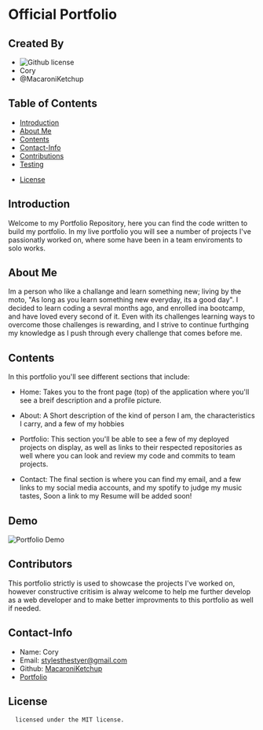 # Official Portfolio
## Created By
   - ![Github license](https://img.shields.io/badge/license-MIT-yellowgreen.svg)
   - Cory 
   - @MacaroniKetchup
## Table of Contents
  - [Introduction](#introduction)
  - [About Me](#aboutme)
  - [Contents](#contents)
  - [Contact-Info](#contact)
  - [Contributions](#contributions)
  - [Testing](#testing)
  
* [License](#license)

## Introduction

Welcome to my Portfolio Repository, here you can find the code written to build my portfolio. In my live portfolio you will see a number of projects I've passionatly worked on, where some have been in a team enviroments to solo works.

## About Me

Im a person who like a challange and learn something new; living by the moto, "As long as you learn something new everyday, its a good day". I decided to learn coding a sevral months ago, and enrolled ina bootcamp, and have loved every second of it. Even with its challenges learning ways to overcome those challenges is rewarding, and I strive to continue furthging my knowledge as I push through every challenge that comes before me.

## Contents

In this portfolio you'll see different sections that include:

* Home:
    Takes you to the front page (top) of the application where you'll see a breif description and a profile picture.

* About: A Short description of the kind of person I am, the characteristics I carry, and a few of my hobbies

* Portfolio: This section you'll be able to see a few of my deployed projects on display, as well as links to their respected repositories as well where you can look and review my code and commits to team projects.

* Contact: The final section is where you can find my email, and a few links to my social media accounts, and my spotify to judge my music tastes, Soon a link to my Resume will be added soon!

## Demo
![Portfolio Demo](./src/assets/demo.gif)

## Contributors

This portfolio strictly is used to showcase the projects I've worked on, however constructive critisim is alway welcome to help me further develop as a web developer and to make better improvments to this portfolio as well if needed.

## Contact-Info
- Name: Cory
- Email: stylesthestyer@gmail.com
- Github: [MacaroniKetchup](https://github.com/MacaroniKetchup/)
- [Portfolio](https://macaroniketchup.github.io/New-Portfolio/)

## License

      licensed under the MIT license.